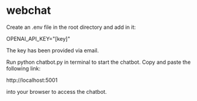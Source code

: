 # webchat

Create an .env file in the root directory and add in it:

OPENAI_API_KEY="[key]"

The key has been provided via email.


Run python chatbot.py in terminal to start the chatbot. Copy and paste the following link:

http://localhost:5001

into your browser to access the chatbot.